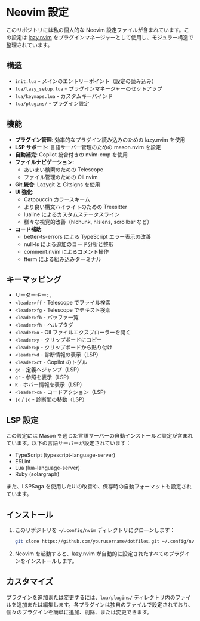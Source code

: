# Neovim 設定

このリポジトリには私の個人的な Neovim 設定ファイルが含まれています。この設定は [lazy.nvim](https://github.com/folke/lazy.nvim) をプラグインマネージャーとして使用し、モジュラー構造で整理されています。

## 構造

- `init.lua` - メインのエントリーポイント（設定の読み込み）
- `lua/lazy_setup.lua` - プラグインマネージャーのセットアップ
- `lua/keymaps.lua` - カスタムキーバインド
- `lua/plugins/` - プラグイン設定

## 機能

- **プラグイン管理**: 効率的なプラグイン読み込みのための lazy.nvim を使用
- **LSP サポート**: 言語サーバー管理のための mason.nvim を設定
- **自動補完**: Copilot 統合付きの nvim-cmp を使用
- **ファイルナビゲーション**: 
  - あいまい検索のための Telescope
  - ファイル管理のための Oil.nvim
- **Git 統合**: Lazygit と Gitsigns を使用
- **UI 強化**: 
  - Catppuccin カラースキーム
  - より良い構文ハイライトのための Treesitter
  - lualine によるカスタムステータスライン
  - 様々な視覚的改善（hlchunk, hlslens, scrollbar など）
- **コード補助**:
  - better-ts-errors による TypeScript エラー表示の改善
  - null-ls による追加のコード分析と整形
  - comment.nvim によるコメント操作
  - fterm による組み込みターミナル

## キーマッピング

- リーダーキー: `,`
- `<leader>ff` - Telescope でファイル検索
- `<leader>fg` - Telescope でテキスト検索
- `<leader>fb` - バッファ一覧
- `<leader>fh` - ヘルプタグ
- `<leader>o` - Oil ファイルエクスプローラーを開く
- `<leader>y` - クリップボードにコピー
- `<leader>p` - クリップボードから貼り付け
- `<leader>d` - 診断情報の表示（LSP）
- `<leader>ct` - Copilot のトグル
- `gd` - 定義へジャンプ（LSP）
- `gr` - 参照を表示（LSP）
- `K` - ホバー情報を表示（LSP）
- `<leader>ca` - コードアクション（LSP）
- `[d` / `]d` - 診断間の移動（LSP）

## LSP 設定

この設定には Mason を通じた言語サーバーの自動インストールと設定が含まれています。以下の言語サーバーが設定されています：

- TypeScript (typescript-language-server)
- ESLint
- Lua (lua-language-server)
- Ruby (solargraph)

また、LSPSaga を使用したUIの改善や、保存時の自動フォーマットも設定されています。

## インストール

1. このリポジトリを `~/.config/nvim` ディレクトリにクローンします：
   ```bash
   git clone https://github.com/yourusername/dotfiles.git ~/.config/nvim
   ```

2. Neovim を起動すると、lazy.nvim が自動的に設定されたすべてのプラグインをインストールします。

## カスタマイズ

プラグインを追加または変更するには、`lua/plugins/` ディレクトリ内のファイルを追加または編集します。各プラグインは独自のファイルで設定されており、個々のプラグインを簡単に追加、削除、または変更できます。
